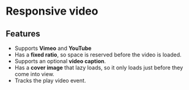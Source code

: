 # Responsive video

## Features

- Supports **Vimeo** and **YouTube**
- Has a **fixed ratio**, so space is reserved before the video is loaded.
- Supports an optional **video caption**.
- Has a **cover image** that lazy loads, so it only loads just before they come into view.
- Tracks the play video event.